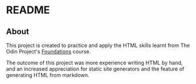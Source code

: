 # README

## About

This project is created to practice and apply the HTML skills learnt from The Odin Project's [Foundations](https://www.theodinproject.com/lessons/foundations-recipes) course. 

The outcome of this project was more experience writing HTML by hand, and an increased appreciation for static site generators and the feature of generating HTML from markdown.
